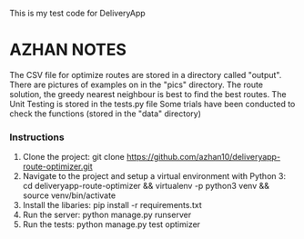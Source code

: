 
This is my test code for DeliveryApp

# AZHAN NOTES

The CSV file for optimize routes are stored in a directory called "output".
There are pictures of examples on in the "pics" directory.
The route solution, the greedy nearest neighbour is best to find the best routes.
The Unit Testing is stored in the tests.py file
Some trials have been conducted to check the functions (stored in the "data" directory)


### Instructions

1. Clone the project: git clone https://github.com/azhan10/deliveryapp-route-optimizer.git
2. Navigate to the project and setup a virtual environment with Python 3: cd deliveryapp-route-optimizer && virtualenv -p python3 venv && source venv/bin/activate 
3. Install the libaries: pip install -r requirements.txt
4. Run the server: python manage.py runserver
5. Run the tests: python manage.py test optimizer 
